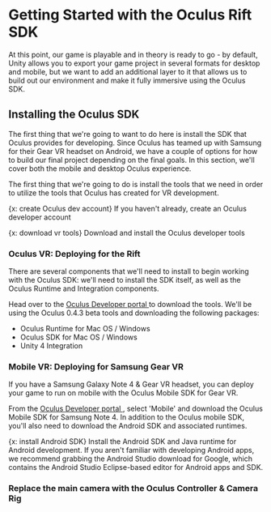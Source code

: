 # Getting Started with the Oculus Rift SDK
At this point, our game is playable and in theory is ready to go - by default, Unity allows you to export your game project in several formats for desktop and mobile, but we want to add an additional layer to it that allows us to build out our environment and make it fully immersive using the Oculus SDK.

## Installing the Oculus SDK
The first thing that we're going to want to do here is install the SDK that Oculus provides for developing. Since Oculus has teamed up with Samsung for their Gear VR headset on Android, we have a couple of options for how to build our final project depending on the final goals. In this section, we'll cover both the mobile and desktop Oculus experience.

The first thing that we're going to do is install the tools that we need in order to utilize the tools that Oculus has created for VR development.

{x: create Oculus dev account}
If you haven't already, create an Oculus developer account

{x: download vr tools}
Download and install the Oculus developer tools


### Oculus VR: Deploying for the Rift

There are several components that we'll need to install to begin working with the Oculus SDK: we'll need to install the SDK itself, as well as the Oculus Runtime and Integration components.

Head over to the <a href="https://developer.oculus.com/downloads/"> Oculus Developer portal </a> to download the tools. We'll be using the Oculus 0.4.3 beta tools and downloading the following packages:

* Oculus Runtime for Mac OS / Windows
* Oculus SDK for Mac OS / Windows
* Unity 4 Integration

### Mobile VR: Deploying for Samsung Gear VR
If you have a Samsung Galaxy Note 4 & Gear VR headset, you can deploy your game to run on mobile with the Oculus Mobile SDK for Gear VR.

From the <a href="https://developer.oculus.com/downloads/"> Oculus Developer portal </a>, select 'Mobile' and download the Oculus Mobile SDK for Samsung Note 4. In addition to the Oculus mobile SDK, you'll also need to download the Android SDK and associated runtimes.

{x: install Android SDK}
Install the Android SDK and Java runtime for Android development. If you aren't familiar with developing Android apps, we recommend grabbing the Android Studio download for Google, which contains the Android Studio Eclipse-based editor for Android apps and SDK.

### Replace the main camera with the Oculus Controller & Camera Rig

